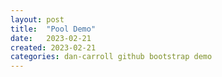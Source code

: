 ```yaml
---
layout: post
title:  "Pool Demo"
date:   2023-02-21
created: 2023-02-21
categories: dan-carroll github bootstrap demo
---
```

